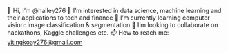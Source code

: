  👋 Hi, I’m @halley276
 👀 I’m interested in data science, machine learning and their applications to tech and finance
 🌱 I’m currently learning computer vision: image classification & segmentation
 💞️ I’m looking to collaborate on hackathons, Kaggle challenges etc.
 📫 How to reach me: yitingkoay276@gmail.com



